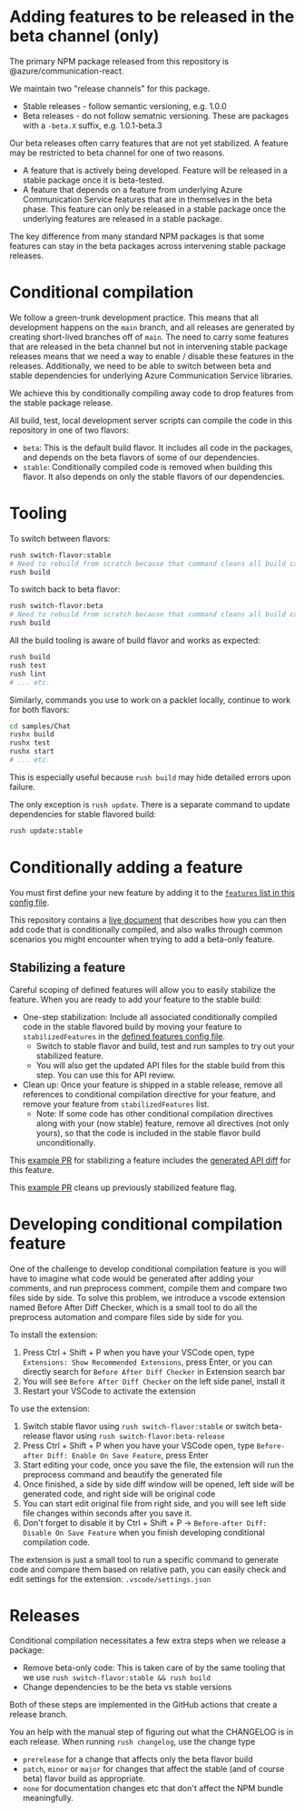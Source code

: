 # Adding features to be released in the beta channel (only)

The primary NPM package released from this repository is @azure/communication-react.

We maintain two "release channels" for this package.

* Stable releases - follow semantic versioning, e.g. 1.0.0
* Beta releases - do not follow sematnic versioning. These are packages with a `-beta.X` suffix, e.g. 1.0.1-beta.3

Our beta releases often carry features that are not yet stabilized. A feature may be restricted to beta channel for
one of two reasons.

* A feature that is actively being developed. Feature will be released in a stable package once it is beta-tested.
* A feature that depends on a feature from underlying Azure Communication Service features that are in themselves in the beta phase.
  This feature can only be released in a stable package once the underlying features are released in a stable package.

The key difference from many standard NPM packages is that some features can stay in the beta packages across intervening stable package releases.

# Conditional compilation

We follow a green-trunk development practice. This means that all development happens on the `main` branch, and all releases are generated by creating short-lived branches off of `main`. The need to carry some features that are released in the beta channel but not in intervening stable package releases means that we need a way to enable / disable these features in the releases. Additionally, we need to be able to switch between beta and stable dependencies for underlying Azure Communication Service libraries.

We achieve this by conditionally compiling away code to drop features from the stable package release.

All build, test, local development server scripts can compile the code in this repository in one of two flavors:

* `beta`: This is the default build flavor. It includes all code in the packages, and depends on the beta flavors of some of our dependencies.
* `stable`: Conditionally compiled code is removed when building this flavor. It also depends on only the stable flavors of our dependencies.

# Tooling

To switch between flavors:

```bash
rush switch-flavor:stable
# Need to rebuild from scratch because that command cleans all build caches.
rush build
```

To switch back to beta flavor:

```bash
rush switch-flavor:beta
# Need to rebuild from scratch because that command cleans all build caches.
rush build
```

All the build tooling is aware of build flavor and works as expected:

```bash
rush build
rush test
rush lint
# ... etc.
```

Similarly, commands you use to work on a packlet locally, continue to work for both flavors:

```bash
cd samples/Chat
rushx build
rushx test
rushx start
# ... etc.
```

This is especially useful because `rush build` may hide detailed errors upon failure.

The only exception is `rush update`. There is a separate command to update dependencies for stable flavored build:

```bash
rush update:stable
```

# Conditionally adding a feature

You must first define your new feature by adding it to the [`features` list in this config file](../../common/config/babel/.babelrc.js).

This repository contains a [live document](../../packages/acs-ui-common/src/conditional-compilation-sample/index.tsx) that describes how you can then add code that is conditionally compiled, and also walks through common scenarios you might encounter when trying to add a beta-only
feature.

## Stabilizing a feature

Careful scoping of defined features will allow you to easily stabilize the feature. When you are ready to add your feature to the stable build:

- One-step stabilization: Include all associated conditionally compiled code in the stable flavored build by moving your feature to `stabilizedFeatures` in the [defined features config file]((../../common/config/babel/.babelrc.js)).
  - Switch to stable flavor and build, test and run samples to try out your stabilized feature.
  - You will also get the updated API files for the stable build from this step. You can use this for API review.
- Clean up: Once your feature is shipped in a stable release, remove all references to conditional compilation directive for your feature, and remove your feature from `stabilizedFeatures` list.
  - Note: If some code has other conditional compilation directives along with your (now stable) feature, remove all directives (not only yours), so that the code is included in the stable flavor build unconditionally.

This [example PR](https://github.com/Azure/communication-ui-library/pull/1547) for stabilizing a feature includes the [generated API diff](https://github.com/Azure/communication-ui-library/pull/1547/files#diff-e76b64bd635283f256ec46065d2e58b277d9fad73ff4e4a774e4509c0290acfe) for this feature.

This [example PR](https://github.com/Azure/communication-ui-library/pull/1846) cleans up previously stabilized feature flag.

# Developing conditional compilation feature
One of the challenge to develop conditional compilation feature is you will have to imagine what code would be generated after adding your comments, and run preprocess comment, compile them and compare two files side by side.
To solve this problem, we introduce a vscode extension named Before After Diff Checker, which is a small tool to do all the preprocess automation and compare files side by side for you.

To install the extension: 

1. Press Ctrl + Shift + P when you have your VSCode open, type `Extensions: Show Recommended Extensions`, press Enter, or you can directly search for `Before After Diff Checker` in Extension search bar
2. You will see `Before After Diff Checker` on the left side panel, install it
3. Restart your VSCode to activate the extension

To use the extension:
1. Switch stable flavor using `rush switch-flavor:stable` or switch beta-release flavor using `rush switch-flavor:beta-release`
2. Press Ctrl + Shift + P when you have your VSCode open, type `Before-after Diff: Enable On Save Feature`, press Enter
3. Start editing your code, once you save the file, the extension will run the preprocess command and beautify the generated file
4. Once finished, a side by side diff window will be opened, left side will be generated code, and right side will be original code
5. You can start edit original file from right side, and you will see left side file changes within seconds after you save it.
6. Don't forget to disable it by Ctrl + Shift + P -> `Before-after Diff: Disable On Save Feature` when you finish developing conditional compilation code.

The extension is just a small tool to run a specific command to generate code and compare them based on relative path, you can easily check and edit settings for the extension:
`.vscode/settings.json`

# Releases

Conditional compilation necessitates a few extra steps when we release a package:

* Remove beta-only code: This is taken care of by the same tooling that we use `rush switch-flavor:stable && rush build`
* Change dependencies to be the beta vs stable versions

Both of these steps are implemented in the GitHub actions that create a release branch.

You an help with the manual step of figuring out what the CHANGELOG is in each release. When running `rush changelog`, use the change type

* `prerelease` for a change that affects only the beta flavor build
* `patch`, `minor` or `major` for changes that affect the stable (and of course beta) flavor build as appropriate.
* `none` for documentation changes etc that don't affect the NPM bundle meaningfully.
